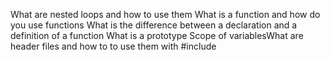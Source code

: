 What are nested loops and how to use them
What is a function and how do you use functions
What is the difference between a declaration and a definition of a function
What is a prototype
Scope of variablesWhat are header files and how to to use them with #include

